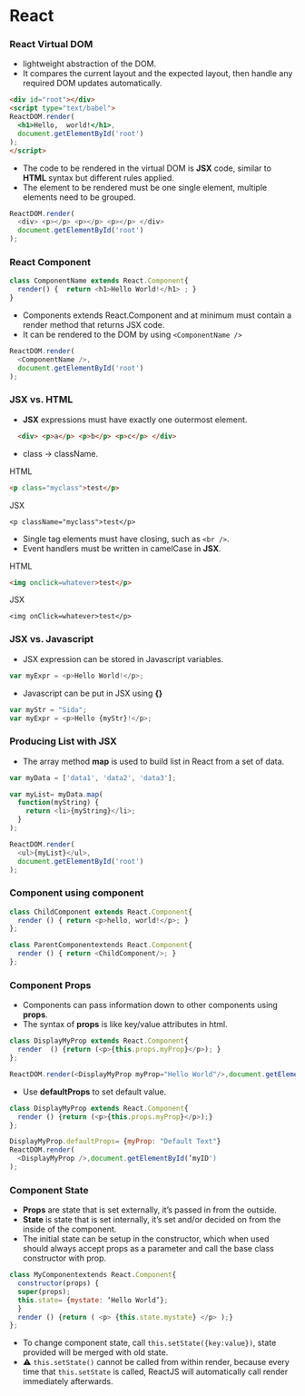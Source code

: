 # React

### React Virtual DOM
- lightweight abstraction of the DOM.
- It compares the current layout and the expected layout, then handle any required DOM updates automatically.
```HTML
<div id="root"></div>
<script type="text/babel">
ReactDOM.render(
  <h1>Hello,  world!</h1>,
  document.getElementById('root')
);
</script>
```
- The code to be rendered in the virtual DOM is **JSX** code, similar to **HTML** syntax but different rules applied.
- The element to be rendered must be one single element, multiple elements need to be grouped.
```Javascript
ReactDOM.render(
  <div> <p></p> <p></p> <p></p> </div>
  document.getElementById('root')
);
```
### React Component
```Javascript
class ComponentName extends React.Component{
  render() {  return <h1>Hello World!</h1> ; }
}
```
 - Components extends React.Component and at minimum must contain a render method that returns JSX code.
 - It can be rendered to the DOM by using `<ComponentName />`
```Javascript
ReactDOM.render(
  <ComponentName />,
  document.getElementById('root')
);
```

### JSX vs. HTML
  - **JSX** expressions must have exactly one outermost element.
```HTML
  <div> <p>a</p> <p>b</p> <p>c</p> </div>
```
  - class -> className.
  
HTML
```HTML
<p class="myclass">test</p>
```
JSX
```JSX
<p className="myclass">test</p>
```
  - Single tag elements must have closing, such as `<br />`.
  - Event handlers must be written in camelCase in **JSX**.
  
HTML
```HTML
<img onclick=whatever>test</p>
```
JSX
```JSX
<img onClick=whatever>test</p>
```


### JSX vs. Javascript
  - JSX expression can be stored in Javascript variables.
```Javascript
var myExpr = <p>Hello World!</p>;
```
  - Javascript can be put in JSX using **{}**
```Javascript
var myStr = "Sida";
var myExpr = <p>Hello {myStr}!</p>;
```

### Producing List with JSX
  - The array method **map** is used to build list in React from a set of data.
```Javascript
var myData = ['data1', 'data2', 'data3'];

var myList= myData.map(
  function(myString) { 
    return <li>{myString}</li>; 
  }
);

ReactDOM.render(
  <ul>{myList}</ul>,
  document.getElementById('root')
);
```

### Component using component
```Javascript
class ChildComponent extends React.Component{
  render () { return <p>hello, world!</p>; }
};

class ParentComponentextends React.Component{
  render () { return <ChildComponent/>; }
};
```

### Component Props
  - Components can pass information down to other components using **props**.
  - The syntax of **props** is like key/value attributes in html.
```Javascript
class DisplayMyProp extends React.Component{ 
  render  () {return (<p>{this.props.myProp}</p>); }
};

ReactDOM.render(<DisplayMyProp myProp="Hello World"/>,document.getElementById('myID'));
```
  - Use **defaultProps** to set default value.
```Javascript
class DisplayMyProp extends React.Component{
  render () {return (<p>{this.props.myProp}</p>);}
};

DisplayMyProp.defaultProps= {myProp: "Default Text"}
ReactDOM.render(
  <DisplayMyProp />,document.getElementById(’myID')
);
```

### Component State
  - **Props** are state that is set externally, it’s passed in from the outside.
  - **State** is state that is set internally, it’s set and/or decided  on from the inside of the component.
  - The initial state can be setup in the constructor, which when used should always accept props as a parameter and call the base class constructor with prop.
```Javascript
class MyComponentextends React.Component{
  constructor(props) {
  super(props);
  this.state= {mystate: ‘Hello World’};
  }
  render () {return ( <p> {this.state.mystate} </p> );}
};
```
  - To change component state, call `this.setState({key:value})`, state provided will be merged with old state.
  - ⚠️ `this.setState()` cannot be called from within render, because every time that `this.setState` is called, ReactJS will automatically call render immediately afterwards.
